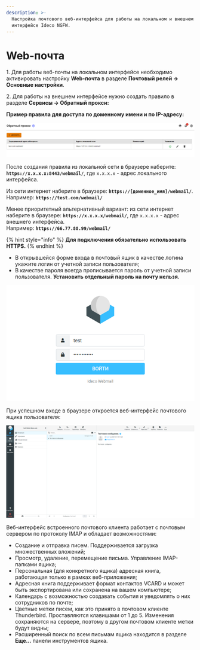 ```yaml
---
description: >-
  Настройка почтового веб-интерфейса для работы на локальном и внешнем
  интерфейсе Ideco NGFW.
---
```


# Web-почта

1\. Для работы веб-почты на локальном интерфейсе необходимо активировать настройку **Web-почта** в разделе **Почтовый релей -> Основные настройки**.

2\. Для работы на внешнем интерфейсе нужно создать правило в разделе **Сервисы -> Обратный прокси:**

**Пример правила для доступа по доменному имени и по IP-адресу:**

![](/.gitbook/assets/web-mail1.png)

После создания правила из локальной сети в браузере наберите: **`https://х.х.х.х:8443/webmail/`**, где `х.х.х.х` - адрес локального интерфейса.

Из сети интернет наберите в браузере: **`https://[доменное_имя]/webmail/`**. Например: **`https://test.com/webmail/`**

Менее приоритетный альтернативный вариант: из сети интернет наберите в браузере: **`https://x.x.x.x/webmail/`**, где `x.x.x.x` - адрес внешнего интерфейса.\
Например: **`https://66.77.88.99/webmail/`**

{% hint style="info" %}
**Для подключения обязательно использовать HTTPS.**
{% endhint %}

* В открывшейся форме входа в почтовый ящик в качестве логина укажите логин от учетной записи пользователя;
* В качестве пароля всегда прописывается пароль от учетной записи пользователя. **Установить отдельный пароль на почту нельзя.**

![](/.gitbook/assets/web-mail2.png)

При успешном входе в браузере откроется веб-интерфейс почтового ящика пользователя:

![](/.gitbook/assets/web-mail3.png)

Веб-интерфейс встроенного почтового клиента работает с почтовым сервером по протоколу IMAP и обладает возможностями:

* Создание и отправка писем. Поддерживается загрузка множественных вложений;
* Просмотр, удаление, перемещение письма. Управление IMAP-папками ящика;
* Персональная (для конкретного ящика) адресная книга, работающая только в рамках веб-приложения;
* Адресная книга поддерживает формат контактов VCARD и может быть экспортирована или сохранена на вашем компьютере;
* Календарь с возможностью создавать события и уведомлять о них сотрудников по почте;
* Цветные метки писем, как это принято в почтовом клиенте Thunderbird. Проставляются клавишами от 1 до 5. Изменения сохраняются на сервере, поэтому в другом почтовом клиенте метки будут видны;
* Расширенный поиск по всем письмам ящика находится в разделе **Еще...** панели инструментов ящика.
